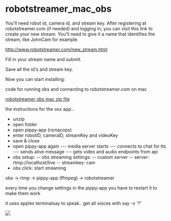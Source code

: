 # robotstreamer_mac_obs

You'll need robot id, camera id, and stream key. After registering at robotstreamer.com (if needed) and logging in, you can visit this link to create your new stream. You'll need to give it a name that identifies the stream, like JohnCam for example.

http://www.robotstreamer.com/new_stream.html

Fill in your stream name and submit.

Save all the id's and stream key.

Now you can start installing:


code for running obs and connecting to robotstreamer.com on mac

[robotstreamer obs mac zip file](https://drive.google.com/file/d/1ibobaPBQFIvx5Q9_fz295ZW9K9Ua-_qk/view?usp=sharing)

the instructions for the osx app...
- unzip
- open folder
- open pippy-app (rsmacops)
- enter robotID, cameraID, streamKey and videoKey
- save & close
- open pippy-app again 
--- media server starts
--- connects to chat for tts
--- sends alive message
--- gets video and audio endpoints from api
- obs setup:
-- obs streaming settings:
-- custom server
-- server: rtmp://localhost/live
-- streamkey: cam
- obs click: start streaming

obs ->  rtmp -> pippy-app (ffmpeg) ->  robotstreamer

every time you change settings in the pippy-app you have to restart it to make them work

it uses apples terminalsay to speak.. get all voices with say -v '?'






![](https://raw.githubusercontent.com/robotstreamer/robotstreamer_mac_obs/master/obs.png)
